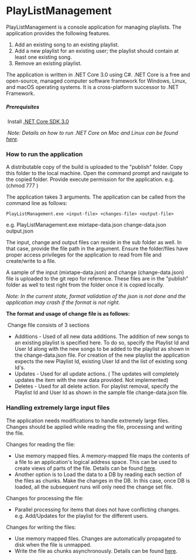 # PlayListManagement
PlayListManagement is a console application for managing playlists. The application provides the following features.

1. Add an existing song to an existing playlist.
2. Add a new playlist for an existing user; the playlist should contain at least one existing song.
3. Remove an existing playlist.

The application is written in .NET Core 3.0 using C#.  .NET Core is a free and open-source, managed computer software framework for Windows, Linux, and macOS operating systems. It is a cross-platform successor to .NET Framework.

##### Prerequisites

​	Install [.NET Core SDK 3.0](https://dotnet.microsoft.com/download) 

​	*Note: Details on how to run .NET Core on Mac and Linux can be found [here](https://docs.microsoft.com/en-us/dotnet/core/tutorials/cli-create-console-app#prerequisites).*

### **How to run the application**

A distributable copy of the build is uploaded to the "publish" folder. Copy this folder to the local machine. Open the command prompt and navigate to the copied folder. Provide execute permission for the application.  e.g. (chmod 777  <app name>)

The application takes 3 arguments. The application can be called from the command line as follows:

```
PlayListManagement.exe <input-file> <changes-file> <output-file>
```

e.g.  PlayListManagement.exe mixtape-data.json change-data.json output.json

The input, change and output files can reside in the sub folder as well. In that case, provide the file path in the argument. Ensure the folder/files have proper access privileges for the application to read from file and create/write to a file.

A sample of the input (mixtape-data.json) and change (change-data.json) file is uploaded to the git repo for reference. These files are in the "publish" folder as well to test right from the folder once it is copied locally.

*Note: In the current state, format validation of the json is not done and the application may crash if the format is not right.* 

**The format and usage of change file is as follows:**

​	Change file consists of 3 sections

- Additions - Used of all new data additions. The addition of new songs to an existing playlist is specified here. To do so, specify the Playlist Id and User Id along with the new songs to be added to the playlist as shown in the change-data.json file. For creation of the new playlist the application expects the new Playlist Id, existing User Id and the list of existing song Id's.
- Updates - Used for all update actions. ( The updates will completely updates the item with the new data provided. Not implemented)
- Deletes - Used for all delete action. For playlist removal, specify the Playlist Id and User Id as shown in the sample file change-data.json file.

### Handling extremely large input files

The application needs modifications to handle extremely large files. Changes should be applied while reading the file, processing and writing the file.

Changes for reading the file:

- Use memory mapped files. A memory-mapped file maps the contents of a file to an application's logical address space. This can be used to create views of parts of the file. Details can be found [here](https://docs.microsoft.com/en-us/dotnet/api/system.io.memorymappedfiles.memorymappedfile?view=netcore-3.0).
- Another option is to Load the data to a DB by reading each section of the files as chunks. Make the changes in the DB. In this case, once DB is loaded, all the subsequent runs will only need the change set file.

Changes for processing the file:

- Parallel processing for items that does not have conflicting changes. e.g. Add/Updates for the playlist for the different users. 

Changes for writing the files:

- Use memory mapped files. Changes are automatically propagated to disk when the file is unmapped.
- Write the file as chunks asynchronously. Details can be found [here](https://docs.microsoft.com/en-us/dotnet/api/system.io.filestream.writeasync?view=netcore-3.0).


